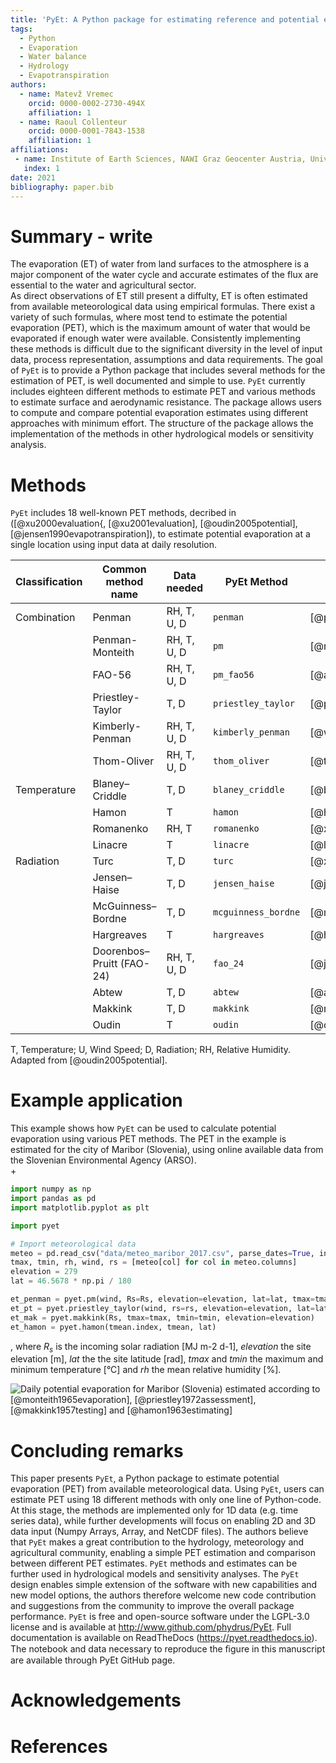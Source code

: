 ```yaml
---
title: 'PyEt: A Python package for estimating reference and potential evaporation'
tags:
  - Python
  - Evaporation
  - Water balance
  - Hydrology
  - Evapotranspiration
authors:
  - name: Matevž Vremec
    orcid: 0000-0002-2730-494X
    affiliation: 1 
  - name: Raoul Collenteur
    orcid: 0000-0001-7843-1538
    affiliation: 1
affiliations:
 - name: Institute of Earth Sciences, NAWI Graz Geocenter Austria, University of Graz, Austria
   index: 1
date: 2021
bibliography: paper.bib
---
```


# Summary - write

The evaporation (ET) of water from land surfaces to the atmosphere is a major component of the 
water cycle and accurate estimates of the flux are essential to the water and agricultural sector.  
As direct observations of ET still present a diffulty, ET is often estimated from available 
meteorological data using empirical formulas. There exist a variety of such formulas, where most 
tend to estimate the potential evaporation (PET), which is the maximum amount of water that would 
be evaporated if enough water were available. Consistently implementing these methods is difficult 
due to the significant diversity in the level of input data, process representation, assumptions 
and data requirements. The goal of `PyEt` is to provide a Python package that includes several methods 
for the estimation of PET, is well documented and simple to use. `PyEt` currently includes eighteen 
different methods to estimate PET and various methods to estimate surface and aerodynamic resistance. 
The package allows users to compute and compare potential evaporation estimates using different 
approaches with minimum effort. The structure of the package allows the implementation of the methods 
in other hydrological models or sensitivity analysis.

# Methods

`PyEt` includes 18 well-known PET methods, decribed in ([@xu2000evaluation{, [@xu2001evaluation], 
[@oudin2005potential], [@jensen1990evapotranspiration]), to estimate potential evaporation at a single 
location using input data at daily resolution.

| Classification | Common method name        | Data needed | PyEt Method        | Reference                      |
|----------------|---------------------------|-------------|--------------------|--------------------------------|
| Combination    | Penman                    | RH, T, U, D |`penman`            |[@penman1948natural]            |
|                | Penman-Monteith           | RH, T, U, D |`pm`                |[@monteith1965evaporation]      |
|                | FAO-56                    | RH, T, U, D |`pm_fao56`          |[@allen1998crop]                |
|                | Priestley-Taylor          | T, D        |`priestley_taylor`  |[@priestley1972assessment]      |
|                | Kimberly-Penman           | RH, T, U, D |`kimberly_penman`   |[@wright1982new]                |
|                | Thom-Oliver               | RH, T, U, D |`thom_oliver`       |[@thom1977penman]               |
| Temperature    | Blaney–Criddle            | T, D        |`blaney_criddle`    |[@blaney1952determining]        |
|                | Hamon                     | T           |`hamon`             |[@hamon1963estimating]          |
|                | Romanenko                 | RH, T       |`romanenko`         |[@xu2001evaluation]             |
|                | Linacre                   | T           |`linacre`           |[@linacre1977simple]            |
| Radiation      | Turc                      | T, D        |`turc`              |[@xu2001evaluation]             |
|                | Jensen–Haise              | T, D        |`jensen_haise`      |[@jensen1963estimating]         |
|                | McGuinness–Bordne         | T, D        |`mcguinness_bordne` |[@mcguinness1972comparison]     |
|                | Hargreaves                | T           |`hargreaves`        |[@hargreaves1982estimating]     |
|                | Doorenbos–Pruitt (FAO-24) | RH, T, U, D |`fao_24`            |[@jensen1990evapotranspiration] |
|                | Abtew                     | T, D        |`abtew`             |[@abtew1996evapotranspiration]  |
|                | Makkink                   | T, D        |`makkink`           |[@makkink1957testing]           |
|                | Oudin                     | T           |`oudin`             |[@oudin2005potential]           |
T, Temperature; U, Wind Speed; D, Radiation; RH, Relative Humidity. Adapted from [@oudin2005potential].

# Example application

This example shows how `PyEt` can be used to calculate potential evaporation using various PET methods. 
The PET in the example is estimated for the city of Maribor (Slovenia), using online available data from the
Slovenian Environmental Agency (ARSO).  
+

``` python
import numpy as np
import pandas as pd
import matplotlib.pyplot as plt

import pyet

# Import meteorological data 
meteo = pd.read_csv("data/meteo_maribor_2017.csv", parse_dates=True, index_col="Date")
tmax, tmin, rh, wind, rs = [meteo[col] for col in meteo.columns]
elevation = 279
lat = 46.5678 * np.pi / 180

et_penman = pyet.pm(wind, Rs=Rs, elevation=elevation, lat=lat, tmax=tmax, tmin=tmin, rh=rh)
et_pt = pyet.priestley_taylor(wind, rs=rs, elevation=elevation, lat=lat, tmax=tmax, tmin=tmin, rh=rh)
et_mak = pyet.makkink(Rs, tmax=tmax, tmin=tmin, elevation=elevation)
et_hamon = pyet.hamon(tmean.index, tmean, lat)
```
, where $R_s$ is the incoming solar radiation [MJ m-2 d-1], $elevation$ the site elevation [m], 
$lat$ the the site latitude [rad], $tmax$ and $tmin$ the maximum and minimum temperature [°C] and 
$rh$ the mean relative humidity [%].

![Daily potential evaporation for Maribor (Slovenia) estimated according to [@monteith1965evaporation], 
[@priestley1972assessment], [@makkink1957testing] and [@hamon1963estimating]](Figure1.png)

# Concluding remarks

This paper presents `PyEt`, a Python package to estimate potential evaporation (PET) from available 
meteorological data. Using `PyEt`, users can estimate PET using 18 different methods with only one line
 of Python-code. At this stage, the methods are implemented only for 1D data (e.g. time series data), 
 while further developments will focus on enabling 2D and 3D data input (Numpy Arrays, Array, and NetCDF files). 
 The authors believe that `PyEt` makes a great contribution to the hydrology, meteorology and agricultural 
 community, enabling a simple PET estimation and comparison between different PET estimates. `PyEt` methods 
 and estimates can be further used in hydrological models and sensitivity analyses. The `PyEt` design enables
 simple extension of the software with new capabilities and new model options, the authors therefore welcome 
 new code contribution and suggestions from the community to improve the overall package performance.  `PyEt`
 is free and open-source software under the LGPL-3.0 license and is available at
 http://www.github.com/phydrus/PyEt.  Full documentation is available on ReadTheDocs
 (https://pyet.readthedocs.io). The notebook and data necessary to reproduce the ﬁgure in this manuscript 
 are available through PyEt GitHub page.

# Acknowledgements

# References